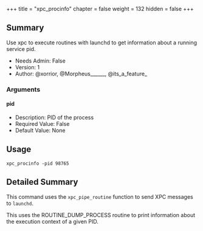 +++
title = "xpc_procinfo"
chapter = false
weight = 132
hidden = false
+++

## Summary
Use xpc to execute routines with launchd to get information about a running service pid.
  
- Needs Admin: False  
- Version: 1  
- Author: @xorrior, @Morpheus______, @its_a_feature_  

### Arguments

#### pid

- Description: PID of the process  
- Required Value: False  
- Default Value: None

## Usage

```
xpc_procinfo -pid 98765
```


## Detailed Summary

This command uses the `xpc_pipe_routine` function to send XPC messages to `launchd`.

This uses the ROUTINE_DUMP_PROCESS routine to print information about the execution context of a given PID.